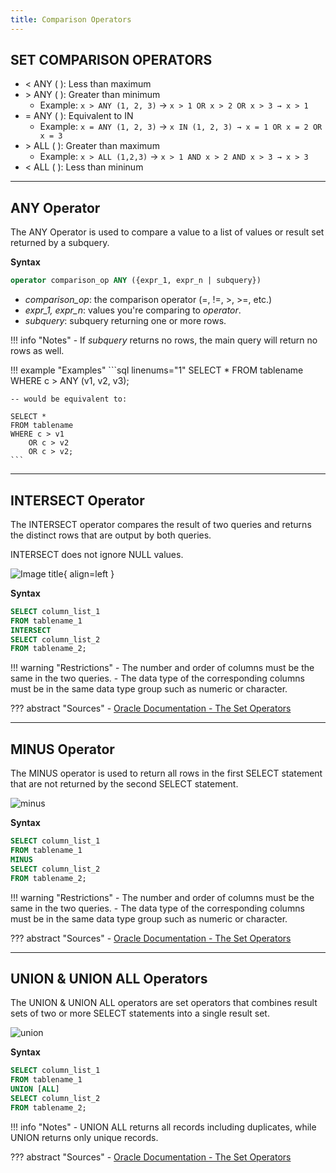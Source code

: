 ```yaml
---
title: Comparison Operators
---
```


## SET COMPARISON OPERATORS
- < ANY ( ): Less than maximum
- \> ANY ( ): Greater than minimum
	- Example: `x > ANY (1, 2, 3)` → `x > 1 OR x > 2 OR x > 3 → x > 1`
- = ANY ( ): Equivalent to IN
	- Example: `x = ANY (1, 2, 3)` → `x IN (1, 2, 3) → x = 1 OR x = 2 OR x = 3`
- \> ALL ( ): Greater than maximum
	- Example: `x > ALL (1,2,3)` → `x > 1 AND x > 2 AND x > 3 → x > 3`
- < ALL ( ): Less than mininum

---

## ANY Operator
The ANY Operator is used to compare a value to a list of values or result set returned by a subquery.

**Syntax**
```sql
operator comparison_op ANY ({expr_1, expr_n | subquery})
```

- *comparison_op*: the comparison operator (=, !=, >, >=, etc.)
- *expr_1, expr_n*: values you're comparing to *operator*.
- *subquery*: subquery returning one or more rows. 

!!! info "Notes"
    - If *subquery* returns no rows, the main query will return no rows as well.

!!! example "Examples"
    ```sql linenums="1"
    SELECT *
    FROM tablename
    WHERE c > ANY (v1, v2, v3);
    
    -- would be equivalent to:
    
    SELECT *
    FROM tablename
    WHERE c > v1
        OR c > v2
        OR c > v2;
    ```

---

## INTERSECT Operator
The INTERSECT operator compares the result of two queries and returns the distinct rows that are output by both queries.

INTERSECT does not ignore NULL values.

![Image title](https://i.imgur.com/gp8xApQ.png){ align=left }

**Syntax**
```sql
SELECT column_list_1
FROM tablename_1
INTERSECT
SELECT column_list_2
FROM tablename_2;
```

!!! warning "Restrictions"
    - The number and order of columns must be the same in the two queries.
    - The data type of the corresponding columns must be in the same data type group such as numeric or character.

??? abstract "Sources"
    - [Oracle Documentation - The Set Operators](https://docs.oracle.com/en/database/oracle/oracle-database/21/sqlrf/The-UNION-ALL-INTERSECT-MINUS-Operators.html)

---

## MINUS Operator
The MINUS operator is used to return all rows in the first SELECT statement that are not returned by the second SELECT statement.

![minus](https://i.imgur.com/pToKBoe.png)

**Syntax**
```sql
SELECT column_list_1
FROM tablename_1
MINUS
SELECT column_list_2
FROM tablename_2;
```

!!! warning "Restrictions"
    - The number and order of columns must be the same in the two queries.
    - The data type of the corresponding columns must be in the same data type group such as numeric or character.

??? abstract "Sources"
    - [Oracle Documentation - The Set Operators](https://docs.oracle.com/en/database/oracle/oracle-database/21/sqlrf/The-UNION-ALL-INTERSECT-MINUS-Operators.html)

---

## UNION & UNION ALL Operators

The UNION & UNION ALL operators are set operators that combines result sets of two or more SELECT statements into a single result set.

![union](https://i.imgur.com/iPgeR08.png)

**Syntax**
```sql
SELECT column_list_1
FROM tablename_1
UNION [ALL]
SELECT column_list_2
FROM tablename_2;
```

!!! info "Notes"
    - UNION ALL returns all records including duplicates, while UNION returns only unique records.

??? abstract "Sources"
    - [Oracle Documentation - The Set Operators](https://docs.oracle.com/en/database/oracle/oracle-database/21/sqlrf/The-UNION-ALL-INTERSECT-MINUS-Operators.html)